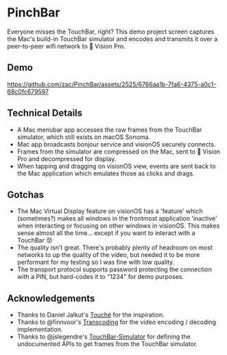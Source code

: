 # PinchBar

Everyone misses the TouchBar, right? This demo project screen captures the Mac's build-in TouchBar simulator and encodes and transmits it over a peer-to-peer wifi network to  Vision Pro. 

## Demo

https://github.com/zac/PinchBar/assets/2525/6766aa1b-7fa6-4375-a0c1-68c0fc679597

## Technical Details
- A Mac menubar app accesses the raw frames from the TouchBar simulator, which still exists on macOS Sonoma.
- Mac app broadcasts bonjour service and visionOS securely connects.
- Frames from the simulator are compressed on the Mac, sent to  Vision Pro and decompressed for display.
- When tapping and dragging on visionOS view, events are sent back to the Mac application which emulates those as clicks and drags.

## Gotchas

- The Mac Virtual Display feature on visionOS has a 'feature' which (sometimes?) makes all windows in the frontmost application 'inactive' when interacting or focusing on other windows in visionOS. This makes sense almost all the time... except if you want to interact with a TouchBar 😡
- The quality isn't great. There's probably plenty of headroom on most networks to up the quality of the video, but needed it to be more performant for my testing so I was fine with low quality.
- The transport protocol supports password protecting the connection with a PIN, but hard-codes it to "1234" for demo purposes.

## Acknowledgements
- Thanks to Daniel Jalkut's [Touché](https://redsweater.com/touche/) for the inspiration.
- Thanks to @finnvoor's [Transcoding](https://github.com/finnvoor/Transcoding) for the video encoding / decoding implementation.
- Thanks to @jslegendre's [TouchBar-Simulator](https://github.com/jslegendre/TouchBar-Simulator) for defining the undocumented APIs to get frames from the TouchBar simulator.
